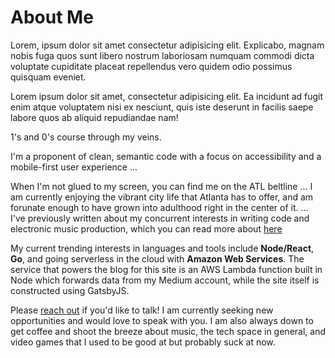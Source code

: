 # About Me

Lorem, ipsum dolor sit amet consectetur adipisicing elit. Explicabo,
magnam nobis fuga quos sunt libero nostrum laboriosam numquam commodi
dicta voluptate cupiditate placeat repellendus vero quidem odio possimus
quisquam eveniet.

Lorem ipsum dolor sit amet, consectetur adipisicing elit. Ea incidunt ad
fugit enim atque voluptatem nisi ex nesciunt, quis iste deserunt in
facilis saepe labore quos ab aliquid repudiandae nam!

1's and 0's course through my veins.

I'm a proponent of clean, semantic code with a focus on accessibility and a mobile-first user experience ...

When I'm not glued to my screen, you can find me on the ATL beltline ... I am currently enjoying the vibrant city life that Atlanta has to offer, and am forunate enough to have grown into adulthood right in the center of it.
...
I've previously written about my concurrent interests in writing code and electronic music production, which you can read more about [here](linktoblog)

My current trending interests in languages and tools include **Node/React**, **Go**, and going serverless in the cloud with **Amazon Web Services**. The service that powers the blog for this site is an AWS Lambda function built in Node which forwards data from my Medium account, while the site itself is constructed using GatsbyJS.

Please [reach out](mailto) if you'd like to talk! I am currently seeking new opportunities and would love to speak with you. I am also always down to get coffee and shoot the breeze about music, the tech space in general, and video games that I used to be good at but probably suck at now.
